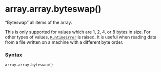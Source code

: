 # array.array.byteswap()

“Byteswap” all items of the array.

This is only supported for values which are 1, 2, 4, or 8 bytes in size. For other types of values, [`RuntimeError`](/exceptions/RuntimeError.md) is raised. It is useful when reading data from a file written on a machine with a different byte order.

### Syntax

```python
array.array.byteswap()
```